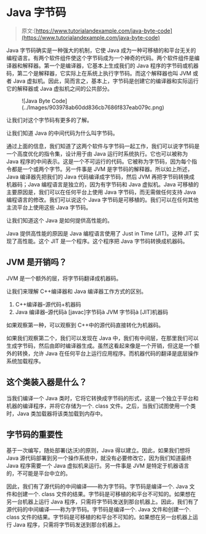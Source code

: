# Java 字节码

> 原文:[https://www.tutorialandexample.com/java-byte-code](https://www.tutorialandexample.com/java-byte-code)

Java 字节码确实是一种强大的机制，它使 Java 成为一种可移植的和平台无关的编程语言。有两个软件组件使这个字节码成为一个神奇的代码。两个软件组件是编译器和解释器。第一个是编译器，它基本上生成我们的 Java 程序的字节码或机器码，第二个是解释器，它实际上在系统上执行字节码。而这个解释器也叫 JVM 或者 Java 虚拟机。因此，简而言之，基本上，字节码是创建它的编译器和实际运行它的解释器或 Java 虚拟机之间的公共部分。

<figure class="wp-block-image">![Java Byte Code](../Images/903978ab60dd836cb7686f837eab079c.png)</figure>

让我们对这个字节码有更多的了解。

让我们知道 Java 的中间代码为什么叫字节码。

通过上面的信息，我们知道了这两个软件与字节码一起工作，我们可以说字节码是一个高度优化的指令集，设计用于由 Java 运行时系统执行。它也可以被称为 Java 程序的中间表示。这是一个不可运行的代码。它被称为字节码，因为每个指令都是一个或两个字节。另一件事是 JVM 是字节码的解释器。所以如上所述，Java 编译器先把我们的 Java 代码编译成字节码，然后 JVM 再把字节码转换成机器码；Java 编程语言是独立的，因为有字节码和 Java 虚拟机。Java 可移植的主要原因是，我们可以在任何平台上使用 Java 字节码，而无需做任何支持 Java 编程语言的修改。我们可以说这个 Java 字节码是可移植的。我们可以在任何其他主流平台上使用这些 Java 字节码。

让我们知道这个 Java 是如何提供高性能的。

Java 提供高性能的原因是 Java 编程语言使用了 Just in Time (JIT)。这种 JIT 实现了高性能。这个 JIT 是一个程序。这个程序把 Java 字节码转换成机器码。

## JVM 是开销吗？

JVM 是一个额外的层，将字节码翻译成机器码。

让我们来理解 C++编译器和 Java 编译器工作方式的区别。

1.  C++编译器–源代码+机器码
2.  Java 编译器–源代码à [javac]字节码à JVM 字节码à [JIT]机器码

如果观察第一种，可以观察到 C++中的源代码直接转化为机器码。

如果我们观察第二个，我们可以发现在 Java 中，我们有中间层，在那里我们可以生成字节码，然后由即时编译器生成。虽然这看起来像是一个开销，但这是一个额外的转换，允许 Java 在任何平台上运行应用程序。而机器代码的翻译是底层操作系统加载程序。

## 这个类装入器是什么？

当我们编译一个 Java 类时，它将它转换成字节码的形式，这是一个独立于平台和机器的编译程序，并将它存储为一个. class 文件。之后，当我们试图使用一个类时，Java 类加载器将该类加载到内存中。

## 字节码的重要性

基于一次编写，随处部署(达沃)的原则，Java 得以建立。因此，如果我们想将 Java 源代码部署到另一个操作系统中，就没有必要修改它，因为我们知道最终 Java 程序需要一个 Java 虚拟机来运行。另一件事是 JVM 是特定于机器语言的，不可能是平台中立的。

因此，我们有了源代码的中间编译——称为字节码。字节码是编译一个. Java 文件和创建一个. class 文件的结果。字节码是可移植的和平台不可知的。如果想在另一台机器上运行 Java 程序，只需将字节码发送到那台机器上。因此，我们有了源代码的中间编译——称为字节码。字节码是编译一个. Java 文件和创建一个. class 文件的结果。字节码是可移植的和平台不可知的。如果想在另一台机器上运行 Java 程序，只需将字节码发送到那台机器上。